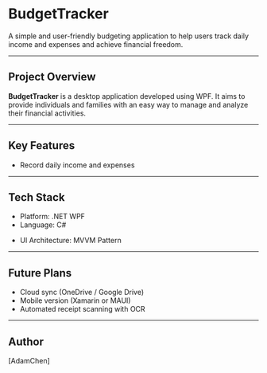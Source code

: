 # BudgetTracker

A simple and user-friendly budgeting application to help users track daily income and expenses and achieve financial freedom.

---

## Project Overview
**BudgetTracker** is a desktop application developed using WPF. It aims to provide individuals and families with an easy way to manage and analyze their financial activities.

---

## Key Features
- Record daily income and expenses
<!-- 
- Support for income/expense categories
- Monthly/Yearly visualized charts
- Multi-currency support
- Import/Export to CSV
- Custom budget reminders
-->
---

## Tech Stack
- Platform: .NET WPF
- Language: C#
<!-- 
- Data Storage: SQLite or local JSON
-->
- UI Architecture: MVVM Pattern

---

## Future Plans
- Cloud sync (OneDrive / Google Drive)
- Mobile version (Xamarin or MAUI)
- Automated receipt scanning with OCR

---

## Author
[AdamChen]

